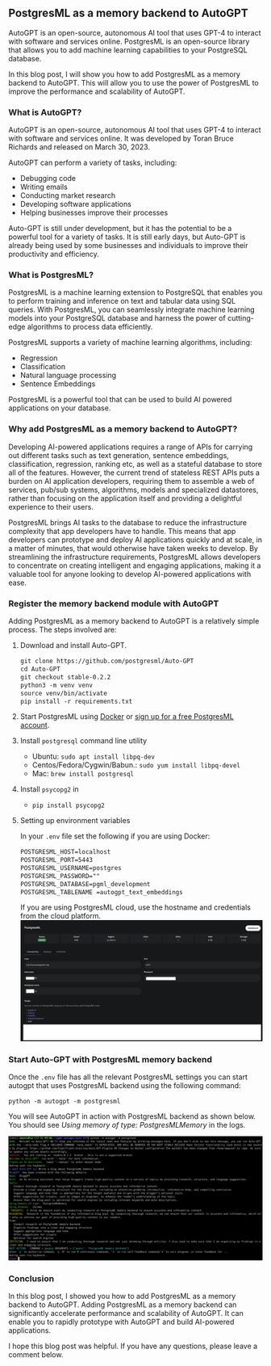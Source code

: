 ## PostgresML as a memory backend to AutoGPT

AutoGPT is an open-source, autonomous AI tool that uses GPT-4 to interact with software and services online. PostgresML is an open-source library that allows you to add machine learning capabilities to your PostgreSQL database.

In this blog post, I will show you how to add PostgresML as a memory backend to AutoGPT. This will allow you to use the power of PostgresML to improve the performance and scalability of AutoGPT.

### What is AutoGPT?

AutoGPT is an open-source, autonomous AI tool that uses GPT-4 to interact with software and services online. It was developed by Toran Bruce Richards and released on March 30, 2023.

AutoGPT can perform a variety of tasks, including:

- Debugging code
- Writing emails
- Conducting market research
- Developing software applications
- Helping businesses improve their processes

Auto-GPT is still under development, but it has the potential to be a powerful tool for a variety of tasks. It is still early days, but Auto-GPT is already being used by some businesses and individuals to improve their productivity and efficiency.

### What is PostgresML?

PostgresML is a machine learning extension to PostgreSQL that enables you to perform training and inference on text and tabular data using SQL queries. With PostgresML, you can seamlessly integrate machine learning models into your PostgreSQL database and harness the power of cutting-edge algorithms to process data efficiently.

PostgresML supports a variety of machine learning algorithms, including:

- Regression
- Classification
- Natural language processing
- Sentence Embeddings

PostgresML is a powerful tool that can be used to build AI powered applications on your database.

### Why add PostgresML as a memory backend to AutoGPT?
Developing AI-powered applications requires a range of APIs for carrying out different tasks such as text generation, sentence embeddings, classification, regression, ranking etc, as well as a stateful database to store all of the features. However, the current trend of stateless REST APIs puts a burden on AI application developers, requiring them to assemble a web of services, pub/sub systems, algorithms, models and specialized datastores, rather than focusing on the application itself and providing a delightful experience to their users.

PostgresML brings AI tasks to the database to reduce the infrastructure complexity that app developers have to handle. This means that app developers can prototype and deploy AI applications quickly and at scale, in a matter of minutes, that would otherwise have taken weeks to develop. By streamlining the infrastructure requirements, PostgresML allows developers to concentrate on creating intelligent and engaging applications, making it a valuable tool for anyone looking to develop AI-powered applications with ease.


### Register the memory backend module with AutoGPT

Adding PostgresML as a memory backend to AutoGPT is a relatively simple process. The steps involved are:

1. Download and install Auto-GPT.
    ```shell
    git clone https://github.com/postgresml/Auto-GPT
    cd Auto-GPT
    git checkout stable-0.2.2
    python3 -m venv venv
    source venv/bin/activate
    pip install -r requirements.txt
    ```

2. Start PostgresML using [Docker](https://github.com/postgresml/postgresml#docker) or [sign up for a free PostgresML account](https://postgresml.org/signup). 

3. Install `postgresql` command line utility
    - Ubuntu: `sudo apt install libpq-dev`
    - Centos/Fedora/Cygwin/Babun.: `sudo yum install libpq-devel`
    - Mac: `brew install postgresql`

4. Install `psycopg2` in 

    - `pip install psycopg2`

5. Setting up environment variables

    In your `.env` file set the following if you are using Docker:

    ```shell
    POSTGRESML_HOST=localhost
    POSTGRESML_PORT=5443
    POSTGRESML_USERNAME=postgres
    POSTGRESML_PASSWORD=""
    POSTGRESML_DATABASE=pgml_development
    POSTGRESML_TABLENAME =autogpt_text_embeddings
    ```

    If you are using PostgresML cloud, use the hostname and credentials from the cloud platform.
    ![pgml-cloud-settings](./images/pgml-cloud-settings.png)

### Start Auto-GPT with PostgresML memory backend
Once the `.env` file has all the relevant PostgresML settings you can start autogpt that uses PostgresML backend using the following command:

```shell
python -m autogpt -m postgresml
```

You will see AutoGPT in action with PostgresML backend as shown below. You should see *Using memory of type: PostgresMLMemory* in the logs.

![pgml-action](./images/pgml-autogpt-action.png)

### Conclusion
In this blog post, I showed you how to add PostgresML as a memory backend to AutoGPT. Adding PostgresML as a memory backend can significantly accelerate performance and scalability of AutoGPT. It can enable you to rapidly prototype with AutoGPT and build AI-powered applications.

I hope this blog post was helpful. If you have any questions, please leave a comment below.